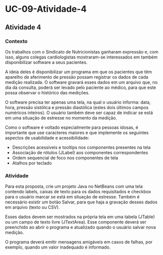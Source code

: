 # UC-09-Atividade-4

## Atividade 4
 
### Contexto
Os trabalhos com o Sindicato de Nutricionistas ganharam expressão e, com isso, alguns colegas cardiologistas mostraram-se interessados em também disponibilizar software a seus pacientes.
 
A ideia deles é disponibilizar um programa em que os pacientes que têm aparelho de aferimento de pressão possam registrar os dados de cada medição realizada. O software gravará esses dados em um arquivo que, no dia da consulta, poderá ser levado pelo paciente ao médico, para que este possa observar o histórico das medições.
 
O software precisa ter apenas uma tela, na qual o usuário informa: data, hora, pressão sistólica e pressão diastólica (estes dois últimos campos numéricos inteiros). O usuário também deve ser capaz de indicar se está em uma situação de estresse no momento da medição.
 
Como o software é voltado especialmente para pessoas idosas, é importante que use caracteres maiores e que implemente os seguintes aspectos de usabilidade e acessibilidade:
 
- Descrições acessíveis e tooltips nos componentes presentes na tela
- Associação de rótulos (JLabel) aos componentes correspondentes
- Ordem sequencial de foco nos componentes de tela
- Atalhos por teclado
 
### Atividade
Para esta proposta, crie um projeto Java no NetBeans com uma tela contendo labels, caixas de texto para os dados requisitados e checkbox para o usuário marcar se está em situação de estresse. Também é necessário existir um botão Salvar, para que haja a gravação desses dados em arquivo (texto ou CSV).
 
Esses dados devem ser mostrados na própria tela em uma tabela (JTable) ou um campo de texto livre (JTextArea). Esse componente deverá ser preenchido ao abrir o programa e atualizado quando o usuário salvar nova medição.
 
O programa deverá emitir mensagens amigáveis em casos de falhas, por exemplo, quando um valor inadequado é informado.
